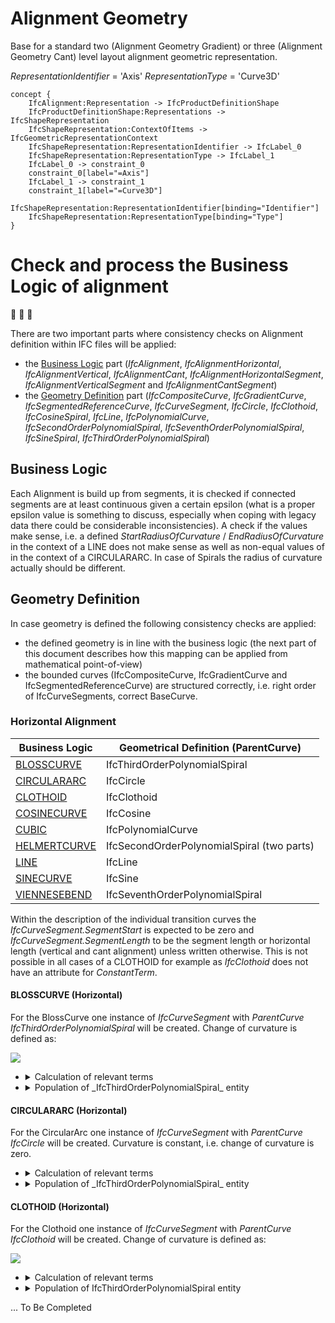 Alignment Geometry
==================

Base for a standard two (Alignment Geometry Gradient) or three (Alignment Geometry Cant) level layout alignment geometric representation.

_RepresentationIdentifier_ = 'Axis'
_RepresentationType_ = 'Curve3D'

```
concept {
    IfcAlignment:Representation -> IfcProductDefinitionShape
    IfcProductDefinitionShape:Representations -> IfcShapeRepresentation
    IfcShapeRepresentation:ContextOfItems -> IfcGeometricRepresentationContext
    IfcShapeRepresentation:RepresentationIdentifier -> IfcLabel_0
    IfcShapeRepresentation:RepresentationType -> IfcLabel_1
    IfcLabel_0 -> constraint_0
    constraint_0[label="=Axis"]
    IfcLabel_1 -> constraint_1
    constraint_1[label="=Curve3D"]
    IfcShapeRepresentation:RepresentationIdentifier[binding="Identifier"]
    IfcShapeRepresentation:RepresentationType[binding="Type"]
}
```

# Check and process the Business Logic of alignment

:construction: :construction: :construction: 

There are two important parts where consistency checks on Alignment definition within IFC files will be applied:
- the [Business Logic](#Business-Logic) part (_IfcAlignment_, _IfcAlignmentHorizontal_, _IfcAlignmentVertical_, _IfcAlignmentCant_, _IfcAlignmentHorizontalSegment_, _IfcAlignmentVerticalSegment_ and _IfcAlignmentCantSegment_)
- the [Geometry Definition](#Geometry-Definition) part (_IfcCompositeCurve_, _IfcGradientCurve_, _IfcSegmentedReferenceCurve_, _IfcCurveSegment_, _IfcCircle_, _IfcClothoid_, _IfcCosineSpiral_, _IfcLine_, _IfcPolynomialCurve_, _IfcSecondOrderPolynomialSpiral_, _IfcSeventhOrderPolynomialSpiral_, _IfcSineSpiral_, _IfcThirdOrderPolynomialSpiral_)


## Business Logic
Each Alignment is build up from segments, it is checked if connected segments are at least continuous given a certain epsilon (what is a proper epsilon value is something to discuss, especially when coping with legacy data there could be considerable inconsistencies).
A check if the values make sense, i.e. a defined _StartRadiusOfCurvature_ / _EndRadiusOfCurvature_ in the context of a LINE does not make sense as well as non-equal values of in the context of a CIRCULARARC. In case of Spirals the radius of curvature actually should be different.

## Geometry Definition
In case geometry is defined the following consistency checks are applied:

- the defined geometry is in line with the business logic (the next part of this document describes how this mapping can be applied from mathematical point-of-view)
- the bounded curves (IfcCompositeCurve, IfcGradientCurve and IfcSegmentedReferenceCurve) are structured correctly, i.e. right order of IfcCurveSegments, correct BaseCurve.


### Horizontal Alignment

| Business Logic                             | Geometrical Definition (ParentCurve)       |
|--------------------------------------------|--------------------------------------------|
| [BLOSSCURVE](#BLOSSCURVE-(Horizontal))     | IfcThirdOrderPolynomialSpiral              |
| [CIRCULARARC](#CIRCULARARC-(Horizontal))   | IfcCircle                                  |
| [CLOTHOID](#CLOTHOID-(Horizontal))         | IfcClothoid                                |
| [COSINECURVE](#COSINECURVE-(Horizontal))   | IfcCosine                                  |
| [CUBIC](#CUBIC-(Horizontal))               | IfcPolynomialCurve                         |
| [HELMERTCURVE](#HELMERTCURVE-(Horizontal)) | IfcSecondOrderPolynomialSpiral (two parts) |
| [LINE](#LINE-(Horizontal))                 | IfcLine                                    |
| [SINECURVE](#SINECURVE-(Horizontal))       | IfcSine                                    |
| [VIENNESEBEND](#VIENNESEBEND-(Horizontal)) | IfcSeventhOrderPolynomialSpiral            |

Within the description of the individual transition curves the _IfcCurveSegment.SegmentStart_ is expected to be zero and _IfcCurveSegment.SegmentLength_ to be the segment length or horizontal length (vertical and cant alignment) unless written otherwise. This is not possible in all cases of a CLOTHOID for example as _IfcClothoid_ does not have an attribute for _ConstantTerm_.


#### BLOSSCURVE (Horizontal)
For the BlossCurve one instance of _IfcCurveSegment_ with _ParentCurve_ _IfcThirdOrderPolynomialSpiral_ will be created.
Change of curvature is defined as:

![](https://i.imgur.com/1ps1mhd.png)

- <details><summary>Calculation of relevant terms</summary>
    
    ```
    double  factor = 
                (endRadiusOfCurvature ? segmentLength / endRadiusOfCurvature : 0.)
                - (startRadiusOfCurvature ? segmentLength / startRadiusOfCurvature : 0.),
            constantTerm  =   0. * factor + (startRadiusOfCurvature ? segmentLength / startRadiusOfCurvature : 0.),
            linearTerm    =   0. * factor,
            quadraticTerm =   3. * factor,
            cubicTerm     = - 2. * factor;
    ``` 
  </details>

- <details><summary>Population of _IfcThirdOrderPolynomialSpiral_ entity</summary>
    
    ```
    cubicTerm     ? segmentLength * pow(std::fabs(cubicTerm),     -1. / 4.) * cubicTerm     / std::fabs(cubicTerm)     : 0.
    quadraticTerm ? segmentLength * pow(std::fabs(quadraticTerm), -1. / 3.) * quadraticTerm / std::fabs(quadraticTerm) : 0.
    linearTerm    ? segmentLength * pow(std::fabs(linearTerm),    -1. / 2.) * linearTerm    / std::fabs(linearTerm)    : 0.
    constantTerm  ? segmentLength * pow(std::fabs(constantTerm),  -1. / 1.) * constantTerm  / std::fabs(constantTerm)  : 0.

    ``` 
  </details>

#### CIRCULARARC (Horizontal)
For the CircularArc one instance of _IfcCurveSegment_ with _ParentCurve_ _IfcCircle_ will be created.
Curvature is constant, i.e. change of curvature is zero.

- <details><summary>Calculation of relevant terms</summary>
    
    ```
    double  radius = startRadiusOfCurvature;
    ``` 
  </details>

- <details><summary>Population of _IfcThirdOrderPolynomialSpiral_ entity</summary>
        
    ```
    radius
    ``` 
  </details>

#### CLOTHOID (Horizontal)
For the Clothoid one instance of _IfcCurveSegment_ with _ParentCurve_ _IfcClothoid_ will be created.
Change of curvature is defined as:

![](https://i.imgur.com/7awWJBT.png)

- <details><summary>Calculation of relevant terms</summary>
    
    ```
    double  factor, offset;
    if ((std::fabs(startRadiusOfCurvature) < std::fabs(endRadiusOfCurvature) && startRadiusOfCurvature) || endRadiusOfCurvature == 0.) {
        factor = segmentLength / startRadiusOfCurvature +
                        (endRadiusOfCurvature ? segmentLength / (endRadiusOfCurvature - startRadiusOfCurvature) : 0.);
        offset = -segmentLength - (endRadiusOfCurvature ? segmentLength * startRadiusOfCurvature / (endRadiusOfCurvature - startRadiusOfCurvature) : 0.);
    }
    else {
        assert(std::fabs(startRadiusOfCurvature) > std::fabs(endRadiusOfCurvature) || startRadiusOfCurvature == 0.);
        factor = segmentLength / endRadiusOfCurvature +
            (startRadiusOfCurvature ? segmentLength / (startRadiusOfCurvature - endRadiusOfCurvature) : 0.);
        offset = startRadiusOfCurvature ? segmentLength * endRadiusOfCurvature / (startRadiusOfCurvature - endRadiusOfCurvature) : 0.;
    }
    ``` 
  </details>

- <details><summary>Population of IfcThirdOrderPolynomialSpiral entity</summary>
    
    ```
    if ((std::fabs(startRadiusOfCurvature) < std::fabs(endRadiusOfCurvature) && startRadiusOfCurvature) || endRadiusOfCurvature == 0.) {
        linearTernm = -startRadiusOfCurvature * pow(std::fabs(factor), 1. / 2.);
    }
    else {
        linearTernm = endRadiusOfCurvature * pow(std::fabs(factor), 1. / 2.);
    }
    ``` 
  </details>

... To Be Completed
